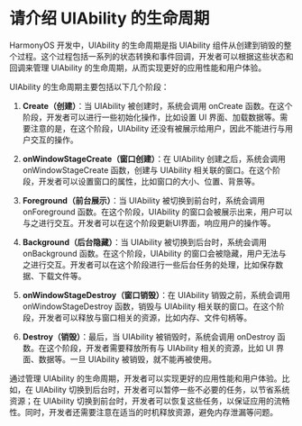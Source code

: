 # 请介绍 UIAbility 的生命周期

HarmonyOS 开发中，UIAbility 的生命周期是指 UIAbility 组件从创建到销毁的整个过程。这个过程包括一系列的状态转换和事件回调，开发者可以根据这些状态和回调来管理 UIAbility 的生命周期，从而实现更好的应用性能和用户体验。

UIAbility 的生命周期主要包括以下几个阶段：

1. **Create（创建）**：当 UIAbility 被创建时，系统会调用 onCreate 函数。在这个阶段，开发者可以进行一些初始化操作，比如设置 UI 界面、加载数据等。需要注意的是，在这个阶段，UIAbility 还没有被展示给用户，因此不能进行与用户交互的操作。

2. **onWindowStageCreate（窗口创建）**：在 UIAbility 创建之后，系统会调用 onWindowStageCreate 函数，创建与 UIAbility 相关联的窗口。在这个阶段，开发者可以设置窗口的属性，比如窗口的大小、位置、背景等。

3. **Foreground（前台展示）**：当 UIAbility 被切换到前台时，系统会调用 onForeground 函数。在这个阶段，UIAbility 的窗口会被展示出来，用户可以与之进行交互。开发者可以在这个阶段更新UI界面，响应用户的操作等。

4. **Background（后台隐藏）**：当 UIAbility 被切换到后台时，系统会调用 onBackground 函数。在这个阶段，UIAbility 的窗口会被隐藏，用户无法与之进行交互。开发者可以在这个阶段进行一些后台任务的处理，比如保存数据、下载文件等。

5. **onWindowStageDestroy（窗口销毁）**：在 UIAbility 销毁之前，系统会调用 onWindowStageDestroy 函数，销毁与 UIAbility 相关联的窗口。在这个阶段，开发者可以释放与窗口相关的资源，比如内存、文件句柄等。

6. **Destroy（销毁）**：最后，当 UIAbility 被销毁时，系统会调用 onDestroy 函数。在这个阶段，开发者需要释放所有与 UIAbility 相关的资源，比如 UI 界面、数据等。一旦 UIAbility 被销毁，就不能再被使用。

通过管理 UIAbility 的生命周期，开发者可以实现更好的应用性能和用户体验。比如，在 UIAbility 切换到后台时，开发者可以暂停一些不必要的任务，以节省系统资源；在 UIAbility 切换到前台时，开发者可以恢复这些任务，以保证应用的流畅性。同时，开发者还需要注意在适当的时机释放资源，避免内存泄漏等问题。